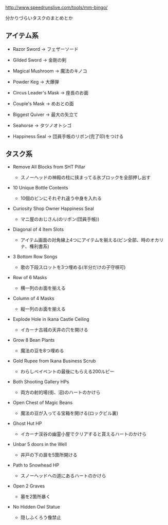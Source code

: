 http://www.speedrunslive.com/tools/mm-bingo/

分かりづらいタスクのまとめとか

## アイテム系

- Razor Sword → フェザーソード
- Gilded Sword → 金剛の剣
- Magical Mushroom → 魔法のキノコ
- Powder Keg → 大爆弾
- Circus Leader's Mask → 座長のお面
- Couple's Mask → めおとの面
- Biggest Quiver → 最大の矢立て
- Seahorse → タツノオトシゴ

- Happiness Seal → 団員手帳のリボン(完了印)をつける

## タスク系

- Remove All Blocks from SHT Pillar
  - スノーヘッドの神殿の柱に挟まってる氷ブロックを全部押し出す

- 10 Unique Bottle Contents
  - 10個のビンにそれぞれ違う中身を入れる
  
- Curiosity Shop Owner Happiness Seal
  - マニ屋のおじさん(のリボン(団員手帳))
  
- Diagonal of 4 Item Slots
  - アイテム画面の対角線上4つにアイテムを揃える(ビン全部、時のオカリナ、権利書系)
  
- 3 Bottom Row Songs
  - 歌の下段スロットを3つ埋める(半分だけの子守唄可)
  
- Row of 6 Masks
  - 横一列のお面を揃える
  
- Column of 4 Masks
  - 縦一列のお面を揃える
  
- Explode Hole in Ikana Castle Ceiling
  - イカーナ古城の天井の穴を開ける
  
- Grow 8 Bean Plants
  - 魔法の豆を8つ埋める
  
- Gold Rupee from Ikana Business Scrub
  - わらしべイベントの最後にもらえる200ルピー

- Both Shooting Gallery HPs
  - 両方の射的場(街、沼)のハートのかけら

- Open Chest of Magic Beans
  - 魔法の豆が入ってる宝箱を開ける(ロックビル裏)
  
- Ghost Hut HP
  - イカーナ渓谷の幽霊小屋でクリアすると貰えるハートのかけら
 
- Unbar 5 doors in the Well
  - 井戸の下の扉を5箇所開ける
  
- Path to Snowhead HP
  - スノーヘッドへの道にあるハートのかけら
  
- Open 2 Graves
  - 墓を2箇所暴く
  
- No Hidden Owl Statue
  - 隠しふくろう像禁止
  
